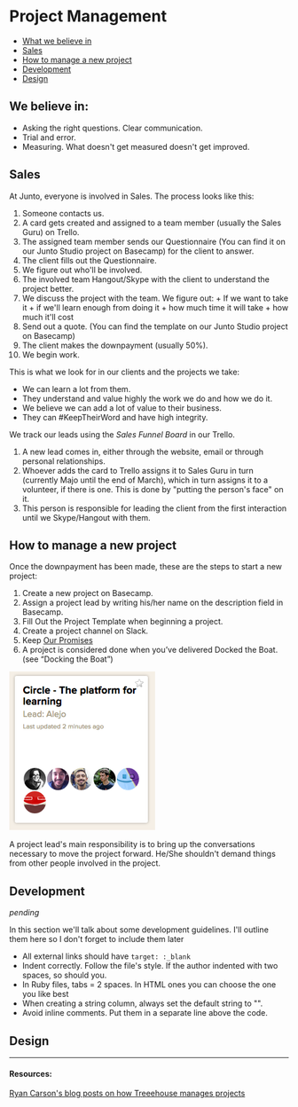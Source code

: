 # Project Management

- [What we believe in](#we-believe-in)
- [Sales](#sales)
- [How to manage a new project](#how-to-manage-a-new-project)
- [Development](#development)
- [Design](#design)

## We believe in: 

- Asking the right questions. Clear communication.
- Trial and error.
- Measuring. What doesn't get measured doesn't get improved.

## Sales
At Junto, everyone is involved in Sales. The process looks like this:

1. Someone contacts us.
1. A card gets created and assigned to a team member (usually the Sales Guru) on Trello.
1. The assigned team member sends our Questionnaire (You can find it on our Junto Studio project on Basecamp) for the client to answer. 
1. The client fills out the Questionnaire.
1. We figure out who'll be involved.
1. The involved team Hangout/Skype with the client to understand the project better.
1. We discuss the project with the team. We figure out: 
		+ If we want to take it
		+ if we'll learn enough from doing it
		+ how much time it will take
		+ how much it'll cost
1. Send out a quote. (You can find the template on our Junto Studio project on Basecamp)
1. The client makes the downpayment (usually 50%).
1. We begin work.

This is what we look for in our clients and the projects we take:
- We can learn a lot from them.
- They understand and value highly the work we do and how we do it.
- We believe we can add a lot of value to their business.
- They can #KeepTheirWord and have high integrity.

We track our leads using the *Sales Funnel Board* in our Trello.

1. A new lead comes in, either through the website, email or through personal relationships.
1. Whoever adds the card to Trello assigns it to Sales Guru in turn (currently Majo until the end of March), which in turn assigns it to a volunteer, if there is one. This is done by "putting the person's face" on it. 
1. This person is responsible for leading the client from the first interaction until we Skype/Hangout with them.

## How to manage a new project

Once the downpayment has been made, these are the steps to start a new project:

1. Create a new project on Basecamp.
1. Assign a project lead by writing his/her name on the description field in Basecamp.
1. Fill Out the Project Template when beginning a project.
1. Create a project channel on Slack.
1. Keep [Our Promises]()
1. A project is considered done when you’ve delivered Docked the Boat. (see “Docking the Boat”)

![project-lead](/images/project-lead.png)

A project lead's main responsibility is to bring up the conversations necessary to move the project forward. He/She shouldn't demand things from other people involved in the project.

## Development

_pending_

In this section we'll talk about some development guidelines. I'll outline them here so I don't forget to include them later

* All external links should have `target: :_blank`
* Indent correctly. Follow the file's style. If the author indented with two spaces, so should you.
* In Ruby files, tabs = 2 spaces. In HTML ones you can choose the one you like best
* When creating a string column, always set the default string to "".
* Avoid inline comments. Put them in a separate line above the code.
## Design

---

#### Resources:
[Ryan Carson's blog posts on how Treeehouse manages projects](http://ryancarson.com/post/61606695537/how-to-set-priorities-create-budgets-and-do)


